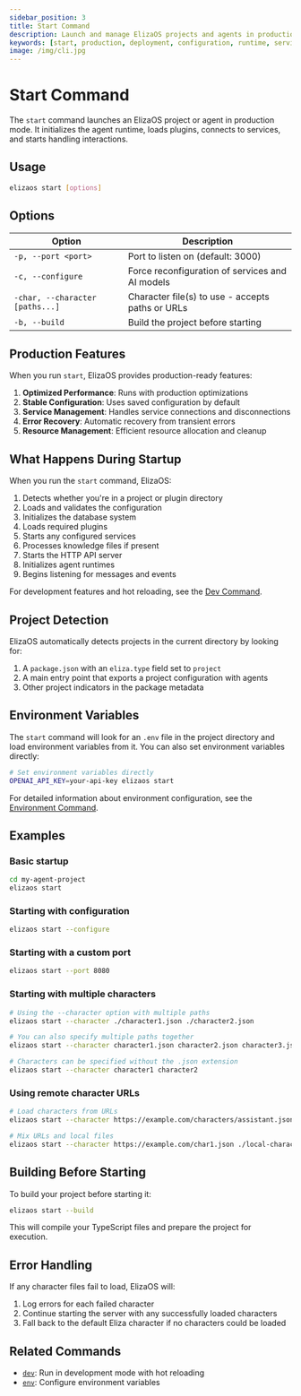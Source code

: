 ```yaml
---
sidebar_position: 3
title: Start Command
description: Launch and manage ElizaOS projects and agents in production mode
keywords: [start, production, deployment, configuration, runtime, services, agents]
image: /img/cli.jpg
---
```


# Start Command

The `start` command launches an ElizaOS project or agent in production mode. It initializes the agent runtime, loads plugins, connects to services, and starts handling interactions.

## Usage

```bash
elizaos start [options]
```

## Options

| Option                          | Description                                      |
| ------------------------------- | ------------------------------------------------ |
| `-p, --port <port>`             | Port to listen on (default: 3000)                |
| `-c, --configure`               | Force reconfiguration of services and AI models  |
| `-char, --character [paths...]` | Character file(s) to use - accepts paths or URLs |
| `-b, --build`                   | Build the project before starting                |

## Production Features

When you run `start`, ElizaOS provides production-ready features:

1. **Optimized Performance**: Runs with production optimizations
2. **Stable Configuration**: Uses saved configuration by default
3. **Service Management**: Handles service connections and disconnections
4. **Error Recovery**: Automatic recovery from transient errors
5. **Resource Management**: Efficient resource allocation and cleanup

## What Happens During Startup

When you run the `start` command, ElizaOS:

1. Detects whether you're in a project or plugin directory
2. Loads and validates the configuration
3. Initializes the database system
4. Loads required plugins
5. Starts any configured services
6. Processes knowledge files if present
7. Starts the HTTP API server
8. Initializes agent runtimes
9. Begins listening for messages and events

For development features and hot reloading, see the [Dev Command](./dev.md).

## Project Detection

ElizaOS automatically detects projects in the current directory by looking for:

1. A `package.json` with an `eliza.type` field set to `project`
2. A main entry point that exports a project configuration with agents
3. Other project indicators in the package metadata

## Environment Variables

The `start` command will look for an `.env` file in the project directory and load environment variables from it. You can also set environment variables directly:

```bash
# Set environment variables directly
OPENAI_API_KEY=your-api-key elizaos start
```

For detailed information about environment configuration, see the [Environment Command](./env.md).

## Examples

### Basic startup

```bash
cd my-agent-project
elizaos start
```

### Starting with configuration

```bash
elizaos start --configure
```

### Starting with a custom port

```bash
elizaos start --port 8080
```

### Starting with multiple characters

```bash
# Using the --character option with multiple paths
elizaos start --character ./character1.json ./character2.json

# You can also specify multiple paths together
elizaos start --character character1.json character2.json character3.json

# Characters can be specified without the .json extension
elizaos start --character character1 character2
```

### Using remote character URLs

```bash
# Load characters from URLs
elizaos start --character https://example.com/characters/assistant.json

# Mix URLs and local files
elizaos start --character https://example.com/char1.json ./local-character.json
```

## Building Before Starting

To build your project before starting it:

```bash
elizaos start --build
```

This will compile your TypeScript files and prepare the project for execution.

## Error Handling

If any character files fail to load, ElizaOS will:

1. Log errors for each failed character
2. Continue starting the server with any successfully loaded characters
3. Fall back to the default Eliza character if no characters could be loaded

## Related Commands

- [`dev`](./dev.md): Run in development mode with hot reloading
- [`env`](./env.md): Configure environment variables
